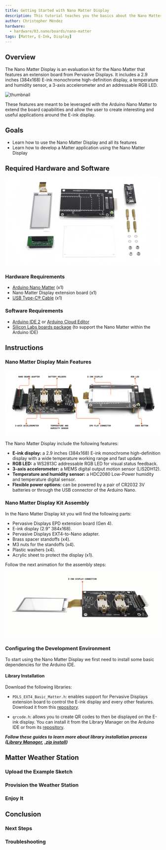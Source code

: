 ```yaml
---
title: Getting Started with Nano Matter Display
description: This tutorial teaches you the basics about the Nano Matter Display, leveraging the Arduino environment to develop E-Ink + Matter applications.
author: Christopher Méndez
hardware:
  - hardware/03.nano/boards/nano-matter
tags: [Matter, E-Ink, Display]
---
```


## Overview

The Nano Matter Display is an evaluation kit for the Nano Matter that features an extension board from Pervasive Displays. It includes a 2.9 inches (384x168) E-ink monochrome high-definition display, a temperature and humidity sensor, a 3-axis accelerometer and an addressable RGB LED.

![thumbnail]()

These features are meant to be leveraged with the Arduino Nano Matter to extend the board capabilities and allow the user to create interesting and useful applications around the E-ink display.

## Goals

- Learn how to use the Nano Matter Display and all its features
- Learn how to develop a Matter application using the Nano Matter Display

## Required Hardware and Software

![Nano Matter Display Hardware](assets/hardware.jpg)

### Hardware Requirements

- [Arduino Nano Matter](https://store.arduino.cc/products/nano-matter) (x1)
- Nano Matter Display extension board (x1)
- [USB Type-C® Cable](https://store.arduino.cc/products/usb-cable2in1-type-c) (x1)

### Software Requirements

- [Arduino IDE 2](https://www.arduino.cc/en/software) or [Arduino Cloud Editor](https://create.arduino.cc/editor)
- [Silicon Labs boards package](https://github.com/SiliconLabs/arduino) (to support the Nano Matter within the Arduino IDE)

## Instructions

### Nano Matter Display Main Features

![Nano Matter Hardware Overview](assets/features-c2.jpg)

The Nano Matter Display include the following features:

- **E-ink display:** a 2.9 inches (384x168) E-ink monochrome high-definition display with a wide temperature working range and fast update.
- **RGB LED:** a WS2813C addressable RGB LED for visual status feedback.
- **3-axis accelerometer:** a MEMS digital output motion sensor (LIS2DH12).
- **Temperature and humidity sensor:** a HDC2080 Low-Power humidity and temperature digital sensor.
- **Flexible power options:** can be powered by a pair of CR2032 3V batteries or through the USB connector of the Arduino Nano.

### Nano Matter Display Kit Assembly

In the Nano Matter Display kit you will find the following parts:

- Pervasive Displays EPD extension board (Gen 4).
- E-ink display (2.9" 384x168).
- Pervasive Displays EXT4-to-Nano adapter.
- Brass spacer standoffs (x4).
- M3 nuts for the standoffs (x4).
- Plastic washers (x4).
- Acrylic sheet to protect the display (x1).

Follow the next animation for the assembly steps:

![Nano Matter Display Assembly](assets/assembly-animation.gif)

### Configuring the Development Environment

To start using the Nano Matter Display we first need to install some basic dependencies for the Arduino IDE.

#### Library Installation

Download the following libraries:

- `PDLS_EXT4_Basic_Matter.h`: enables support for Pervasive Displays extension board to control the E-ink display and every other features. Download it from this [repository](https://github.com/rei-vilo/PDLS_EXT4_Basic_Matter).
  
- `qrcode.h`: allows you to create QR codes to then be displayed on the E-ink display. You can install it from the Library Manager on the Arduino IDE or from its [repository](https://github.com/ricmoo/qrcode/).

***Follow these guides to learn more about library installation process ([Library Manager](https://docs.arduino.cc/software/ide-v2/tutorials/ide-v2-installing-a-library/), [.zip install](https://docs.arduino.cc/software/ide-v1/tutorials/installing-libraries/))***

## Matter Weather Station

### Upload the Example Sketch

### Provision the Weather Station

### Enjoy It

## Conclusion

### Next Steps

### Troubleshooting

